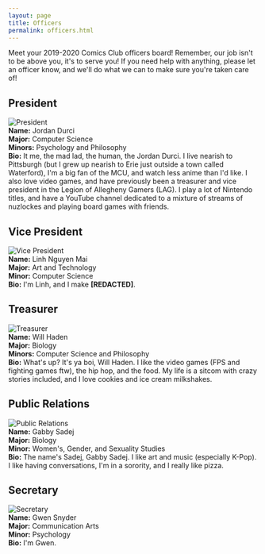 ```yaml
---
layout: page
title: Officers
permalink: officers.html
---
```


Meet your 2019-2020 Comics Club officers board!  Remember, our job isn't to be above you, it's to serve you!  If you need help with anything, please let an officer know, and we'll do what we can to make sure you're taken care of!

## President
![President](../images/officers/placeholder.png)  
**Name:** Jordan Durci  
**Major:** Computer Science  
**Minors:** Psychology and Philosophy  
**Bio:** It me, the mad lad, the human, the Jordan Durci.  I live nearish to Pittsburgh (but I grew up nearish to Erie just outside a town called Waterford), I'm a big fan of the MCU, and watch less anime than I'd like.  I also love video games, and have previously been a treasurer and vice president in the Legion of Allegheny Gamers (LAG).  I play a lot of Nintendo titles, and have a YouTube channel dedicated to a mixture of streams of nuzlockes and playing board games with friends.  

## Vice President
![Vice President](../images/officers/placeholder.png)  
**Name:** Linh Nguyen Mai  
**Major:** Art and Technology  
**Minor:** Computer Science  
**Bio:** I'm Linh, and I make **[REDACTED]**.  

## Treasurer
![Treasurer](../images/officers/will.png)  
**Name:** Will Haden  
**Major:** Biology  
**Minors:** Computer Science and Philosophy  
**Bio:** What's up?  It's ya boi, Will Haden.  I like the video games (FPS and fighting games ftw), the hip hop, and the food.  My life is a sitcom with crazy stories included, and I love cookies and ice cream milkshakes.  

## Public Relations
![Public Relations](../images/officers/gabby.png)  
**Name:** Gabby Sadej  
**Major:** Biology  
**Minor:** Women's, Gender, and Sexuality Studies  
**Bio:** The name's Sadej, Gabby Sadej.  I like art and music (especially K-Pop).  I like having conversations, I'm in a sorority, and I really like pizza.  

## Secretary
![Secretary](../images/officers/gwen.png)  
**Name:** Gwen Snyder  
**Major:** Communication Arts  
**Minor:** Psychology  
**Bio:** I'm Gwen.  
